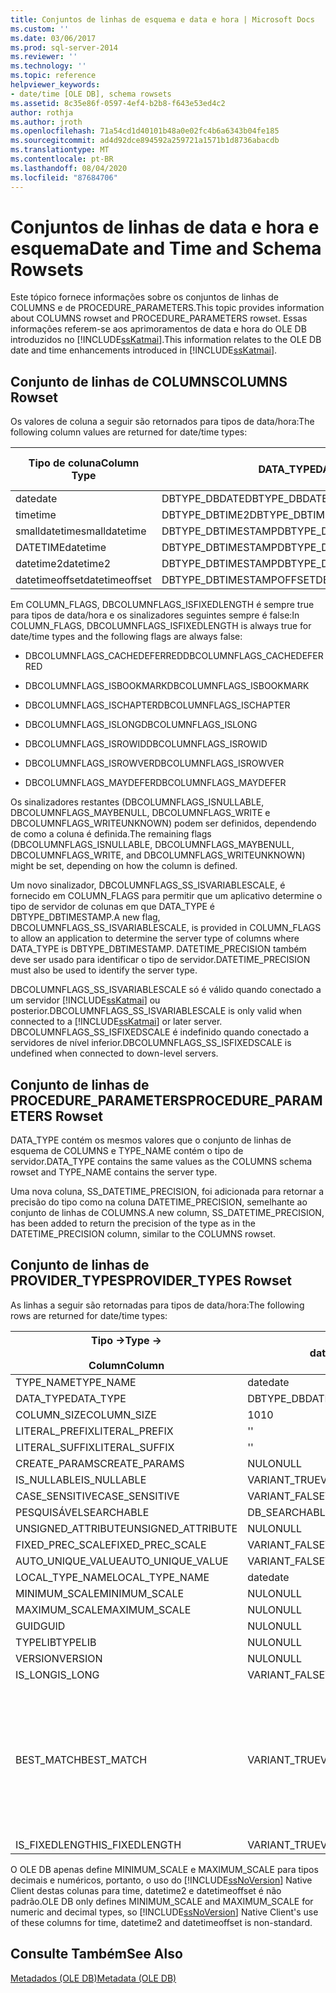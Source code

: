 ```yaml
---
title: Conjuntos de linhas de esquema e data e hora | Microsoft Docs
ms.custom: ''
ms.date: 03/06/2017
ms.prod: sql-server-2014
ms.reviewer: ''
ms.technology: ''
ms.topic: reference
helpviewer_keywords:
- date/time [OLE DB], schema rowsets
ms.assetid: 8c35e86f-0597-4ef4-b2b8-f643e53ed4c2
author: rothja
ms.author: jroth
ms.openlocfilehash: 71a54cd1d40101b48a0e02fc4b6a6343b04fe185
ms.sourcegitcommit: ad4d92dce894592a259721a1571b1d8736abacdb
ms.translationtype: MT
ms.contentlocale: pt-BR
ms.lasthandoff: 08/04/2020
ms.locfileid: "87684706"
---
```

# <a name="date-and-time-and-schema-rowsets"></a><span data-ttu-id="6b7c6-102">Conjuntos de linhas de data e hora e esquema</span><span class="sxs-lookup"><span data-stu-id="6b7c6-102">Date and Time and Schema Rowsets</span></span>
  <span data-ttu-id="6b7c6-103">Este tópico fornece informações sobre os conjuntos de linhas de COLUMNS e de PROCEDURE_PARAMETERS.</span><span class="sxs-lookup"><span data-stu-id="6b7c6-103">This topic provides information about COLUMNS rowset and PROCEDURE_PARAMETERS rowset.</span></span> <span data-ttu-id="6b7c6-104">Essas informações referem-se aos aprimoramentos de data e hora do OLE DB introduzidos no [!INCLUDE[ssKatmai](../../includes/sskatmai-md.md)].</span><span class="sxs-lookup"><span data-stu-id="6b7c6-104">This information relates to the OLE DB date and time enhancements introduced in [!INCLUDE[ssKatmai](../../includes/sskatmai-md.md)].</span></span>  
  
## <a name="columns-rowset"></a><span data-ttu-id="6b7c6-105">Conjunto de linhas de COLUMNS</span><span class="sxs-lookup"><span data-stu-id="6b7c6-105">COLUMNS Rowset</span></span>  
 <span data-ttu-id="6b7c6-106">Os valores de coluna a seguir são retornados para tipos de data/hora:</span><span class="sxs-lookup"><span data-stu-id="6b7c6-106">The following column values are returned for date/time types:</span></span>  
  
|<span data-ttu-id="6b7c6-107">Tipo de coluna</span><span class="sxs-lookup"><span data-stu-id="6b7c6-107">Column Type</span></span>|<span data-ttu-id="6b7c6-108">DATA_TYPE</span><span class="sxs-lookup"><span data-stu-id="6b7c6-108">DATA_TYPE</span></span>|<span data-ttu-id="6b7c6-109">COLUMN_FLAGS, DBCOLUMFLAGS_SS_ISVARIABLESCALE</span><span class="sxs-lookup"><span data-stu-id="6b7c6-109">COLUMN_FLAGS, DBCOLUMFLAGS_SS_ISVARIABLESCALE</span></span>|<span data-ttu-id="6b7c6-110">DATETIME_PRECISION</span><span class="sxs-lookup"><span data-stu-id="6b7c6-110">DATETIME_PRECISION</span></span>|  
|-----------------|----------------|------------------------------------------------------|-------------------------|  
|<span data-ttu-id="6b7c6-111">date</span><span class="sxs-lookup"><span data-stu-id="6b7c6-111">date</span></span>|<span data-ttu-id="6b7c6-112">DBTYPE_DBDATE</span><span class="sxs-lookup"><span data-stu-id="6b7c6-112">DBTYPE_DBDATE</span></span>|<span data-ttu-id="6b7c6-113">Limpar</span><span class="sxs-lookup"><span data-stu-id="6b7c6-113">Clear</span></span>|<span data-ttu-id="6b7c6-114">0</span><span class="sxs-lookup"><span data-stu-id="6b7c6-114">0</span></span>|  
|<span data-ttu-id="6b7c6-115">time</span><span class="sxs-lookup"><span data-stu-id="6b7c6-115">time</span></span>|<span data-ttu-id="6b7c6-116">DBTYPE_DBTIME2</span><span class="sxs-lookup"><span data-stu-id="6b7c6-116">DBTYPE_DBTIME2</span></span>|<span data-ttu-id="6b7c6-117">Definir</span><span class="sxs-lookup"><span data-stu-id="6b7c6-117">Set</span></span>|<span data-ttu-id="6b7c6-118">0..7</span><span class="sxs-lookup"><span data-stu-id="6b7c6-118">0..7</span></span>|  
|<span data-ttu-id="6b7c6-119">smalldatetime</span><span class="sxs-lookup"><span data-stu-id="6b7c6-119">smalldatetime</span></span>|<span data-ttu-id="6b7c6-120">DBTYPE_DBTIMESTAMP</span><span class="sxs-lookup"><span data-stu-id="6b7c6-120">DBTYPE_DBTIMESTAMP</span></span>|<span data-ttu-id="6b7c6-121">Limpar</span><span class="sxs-lookup"><span data-stu-id="6b7c6-121">Clear</span></span>|<span data-ttu-id="6b7c6-122">0</span><span class="sxs-lookup"><span data-stu-id="6b7c6-122">0</span></span>|  
|<span data-ttu-id="6b7c6-123">DATETIME</span><span class="sxs-lookup"><span data-stu-id="6b7c6-123">datetime</span></span>|<span data-ttu-id="6b7c6-124">DBTYPE_DBTIMESTAMP</span><span class="sxs-lookup"><span data-stu-id="6b7c6-124">DBTYPE_DBTIMESTAMP</span></span>|<span data-ttu-id="6b7c6-125">Limpar</span><span class="sxs-lookup"><span data-stu-id="6b7c6-125">Clear</span></span>|<span data-ttu-id="6b7c6-126">3</span><span class="sxs-lookup"><span data-stu-id="6b7c6-126">3</span></span>|  
|<span data-ttu-id="6b7c6-127">datetime2</span><span class="sxs-lookup"><span data-stu-id="6b7c6-127">datetime2</span></span>|<span data-ttu-id="6b7c6-128">DBTYPE_DBTIMESTAMP</span><span class="sxs-lookup"><span data-stu-id="6b7c6-128">DBTYPE_DBTIMESTAMP</span></span>|<span data-ttu-id="6b7c6-129">Definir</span><span class="sxs-lookup"><span data-stu-id="6b7c6-129">Set</span></span>|<span data-ttu-id="6b7c6-130">0..7</span><span class="sxs-lookup"><span data-stu-id="6b7c6-130">0..7</span></span>|  
|<span data-ttu-id="6b7c6-131">datetimeoffset</span><span class="sxs-lookup"><span data-stu-id="6b7c6-131">datetimeoffset</span></span>|<span data-ttu-id="6b7c6-132">DBTYPE_DBTIMESTAMPOFFSET</span><span class="sxs-lookup"><span data-stu-id="6b7c6-132">DBTYPE_DBTIMESTAMPOFFSET</span></span>|<span data-ttu-id="6b7c6-133">Definir</span><span class="sxs-lookup"><span data-stu-id="6b7c6-133">Set</span></span>|<span data-ttu-id="6b7c6-134">0..7</span><span class="sxs-lookup"><span data-stu-id="6b7c6-134">0..7</span></span>|  
  
 <span data-ttu-id="6b7c6-135">Em COLUMN_FLAGS, DBCOLUMNFLAGS_ISFIXEDLENGTH é sempre true para tipos de data/hora e os sinalizadores seguintes sempre é false:</span><span class="sxs-lookup"><span data-stu-id="6b7c6-135">In COLUMN_FLAGS, DBCOLUMNFLAGS_ISFIXEDLENGTH is always true for date/time types and the following flags are always false:</span></span>  
  
-   <span data-ttu-id="6b7c6-136">DBCOLUMNFLAGS_CACHEDEFERRED</span><span class="sxs-lookup"><span data-stu-id="6b7c6-136">DBCOLUMNFLAGS_CACHEDEFERRED</span></span>  
  
-   <span data-ttu-id="6b7c6-137">DBCOLUMNFLAGS_ISBOOKMARK</span><span class="sxs-lookup"><span data-stu-id="6b7c6-137">DBCOLUMNFLAGS_ISBOOKMARK</span></span>  
  
-   <span data-ttu-id="6b7c6-138">DBCOLUMNFLAGS_ISCHAPTER</span><span class="sxs-lookup"><span data-stu-id="6b7c6-138">DBCOLUMNFLAGS_ISCHAPTER</span></span>  
  
-   <span data-ttu-id="6b7c6-139">DBCOLUMNFLAGS_ISLONG</span><span class="sxs-lookup"><span data-stu-id="6b7c6-139">DBCOLUMNFLAGS_ISLONG</span></span>  
  
-   <span data-ttu-id="6b7c6-140">DBCOLUMNFLAGS_ISROWID</span><span class="sxs-lookup"><span data-stu-id="6b7c6-140">DBCOLUMNFLAGS_ISROWID</span></span>  
  
-   <span data-ttu-id="6b7c6-141">DBCOLUMNFLAGS_ISROWVER</span><span class="sxs-lookup"><span data-stu-id="6b7c6-141">DBCOLUMNFLAGS_ISROWVER</span></span>  
  
-   <span data-ttu-id="6b7c6-142">DBCOLUMNFLAGS_MAYDEFER</span><span class="sxs-lookup"><span data-stu-id="6b7c6-142">DBCOLUMNFLAGS_MAYDEFER</span></span>  
  
 <span data-ttu-id="6b7c6-143">Os sinalizadores restantes (DBCOLUMNFLAGS_ISNULLABLE, DBCOLUMNFLAGS_MAYBENULL, DBCOLUMNFLAGS_WRITE e DBCOLUMNFLAGS_WRITEUNKNOWN) podem ser definidos, dependendo de como a coluna é definida.</span><span class="sxs-lookup"><span data-stu-id="6b7c6-143">The remaining flags (DBCOLUMNFLAGS_ISNULLABLE, DBCOLUMNFLAGS_MAYBENULL, DBCOLUMNFLAGS_WRITE, and DBCOLUMNFLAGS_WRITEUNKNOWN) might be set, depending on how the column is defined.</span></span>  
  
 <span data-ttu-id="6b7c6-144">Um novo sinalizador, DBCOLUMNFLAGS_SS_ISVARIABLESCALE, é fornecido em COLUMN_FLAGS para permitir que um aplicativo determine o tipo de servidor de colunas em que DATA_TYPE é DBTYPE_DBTIMESTAMP.</span><span class="sxs-lookup"><span data-stu-id="6b7c6-144">A new flag, DBCOLUMNFLAGS_SS_ISVARIABLESCALE, is provided in COLUMN_FLAGS to allow an application to determine the server type of columns where DATA_TYPE is DBTYPE_DBTIMESTAMP.</span></span> <span data-ttu-id="6b7c6-145">DATETIME_PRECISION também deve ser usado para identificar o tipo de servidor.</span><span class="sxs-lookup"><span data-stu-id="6b7c6-145">DATETIME_PRECISION must also be used to identify the server type.</span></span>  
  
 <span data-ttu-id="6b7c6-146">DBCOLUMNFLAGS_SS_ISVARIABLESCALE só é válido quando conectado a um servidor [!INCLUDE[ssKatmai](../../includes/sskatmai-md.md)] ou posterior.</span><span class="sxs-lookup"><span data-stu-id="6b7c6-146">DBCOLUMNFLAGS_SS_ISVARIABLESCALE is only valid when connected to a [!INCLUDE[ssKatmai](../../includes/sskatmai-md.md)] or later server.</span></span> <span data-ttu-id="6b7c6-147">DBCOLUMNFLAGS_SS_ISFIXEDSCALE é indefinido quando conectado a servidores de nível inferior.</span><span class="sxs-lookup"><span data-stu-id="6b7c6-147">DBCOLUMNFLAGS_SS_ISFIXEDSCALE is undefined when connected to down-level servers.</span></span>  
  
## <a name="procedure_parameters-rowset"></a><span data-ttu-id="6b7c6-148">Conjunto de linhas de PROCEDURE_PARAMETERS</span><span class="sxs-lookup"><span data-stu-id="6b7c6-148">PROCEDURE_PARAMETERS Rowset</span></span>  
 <span data-ttu-id="6b7c6-149">DATA_TYPE contém os mesmos valores que o conjunto de linhas de esquema de COLUMNS e TYPE_NAME contém o tipo de servidor.</span><span class="sxs-lookup"><span data-stu-id="6b7c6-149">DATA_TYPE contains the same values as the COLUMNS schema rowset and TYPE_NAME contains the server type.</span></span>  
  
 <span data-ttu-id="6b7c6-150">Uma nova coluna, SS_DATETIME_PRECISION, foi adicionada para retornar a precisão do tipo como na coluna DATETIME_PRECISION, semelhante ao conjunto de linhas de COLUMNS.</span><span class="sxs-lookup"><span data-stu-id="6b7c6-150">A new column, SS_DATETIME_PRECISION, has been added to return the precision of the type as in the DATETIME_PRECISION column, similar to the COLUMNS rowset.</span></span>  
  
## <a name="provider_types-rowset"></a><span data-ttu-id="6b7c6-151">Conjunto de linhas de PROVIDER_TYPES</span><span class="sxs-lookup"><span data-stu-id="6b7c6-151">PROVIDER_TYPES Rowset</span></span>  
 <span data-ttu-id="6b7c6-152">As linhas a seguir são retornadas para tipos de data/hora:</span><span class="sxs-lookup"><span data-stu-id="6b7c6-152">The following rows are returned for date/time types:</span></span>  
  
|<span data-ttu-id="6b7c6-153">Tipo -></span><span class="sxs-lookup"><span data-stu-id="6b7c6-153">Type -></span></span><br /><br /> <span data-ttu-id="6b7c6-154">Column</span><span class="sxs-lookup"><span data-stu-id="6b7c6-154">Column</span></span>|<span data-ttu-id="6b7c6-155">date</span><span class="sxs-lookup"><span data-stu-id="6b7c6-155">date</span></span>|<span data-ttu-id="6b7c6-156">time</span><span class="sxs-lookup"><span data-stu-id="6b7c6-156">time</span></span>|<span data-ttu-id="6b7c6-157">smalldatetime</span><span class="sxs-lookup"><span data-stu-id="6b7c6-157">smalldatetime</span></span>|<span data-ttu-id="6b7c6-158">DATETIME</span><span class="sxs-lookup"><span data-stu-id="6b7c6-158">datetime</span></span>|<span data-ttu-id="6b7c6-159">datetime2</span><span class="sxs-lookup"><span data-stu-id="6b7c6-159">datetime2</span></span>|<span data-ttu-id="6b7c6-160">datetimeoffset</span><span class="sxs-lookup"><span data-stu-id="6b7c6-160">datetimeoffset</span></span>|  
|--------------------------|----------|----------|-------------------|--------------|---------------|--------------------|  
|<span data-ttu-id="6b7c6-161">TYPE_NAME</span><span class="sxs-lookup"><span data-stu-id="6b7c6-161">TYPE_NAME</span></span>|<span data-ttu-id="6b7c6-162">date</span><span class="sxs-lookup"><span data-stu-id="6b7c6-162">date</span></span>|<span data-ttu-id="6b7c6-163">time</span><span class="sxs-lookup"><span data-stu-id="6b7c6-163">time</span></span>|<span data-ttu-id="6b7c6-164">smalldatetime</span><span class="sxs-lookup"><span data-stu-id="6b7c6-164">smalldatetime</span></span>|<span data-ttu-id="6b7c6-165">DATETIME</span><span class="sxs-lookup"><span data-stu-id="6b7c6-165">datetime</span></span>|<span data-ttu-id="6b7c6-166">datetime2</span><span class="sxs-lookup"><span data-stu-id="6b7c6-166">datetime2</span></span>|<span data-ttu-id="6b7c6-167">datetimeoffset</span><span class="sxs-lookup"><span data-stu-id="6b7c6-167">datetimeoffset</span></span>|  
|<span data-ttu-id="6b7c6-168">DATA_TYPE</span><span class="sxs-lookup"><span data-stu-id="6b7c6-168">DATA_TYPE</span></span>|<span data-ttu-id="6b7c6-169">DBTYPE_DBDATE</span><span class="sxs-lookup"><span data-stu-id="6b7c6-169">DBTYPE_DBDATE</span></span>|<span data-ttu-id="6b7c6-170">DBTYPE_DBTIME2</span><span class="sxs-lookup"><span data-stu-id="6b7c6-170">DBTYPE_DBTIME2</span></span>|<span data-ttu-id="6b7c6-171">DBTYPE_DBTIMESTAMP</span><span class="sxs-lookup"><span data-stu-id="6b7c6-171">DBTYPE_DBTIMESTAMP</span></span>|<span data-ttu-id="6b7c6-172">DBTYPE_DBTIMESTAMP</span><span class="sxs-lookup"><span data-stu-id="6b7c6-172">DBTYPE_DBTIMESTAMP</span></span>|<span data-ttu-id="6b7c6-173">DBTYPE_DBTIMESTAMP</span><span class="sxs-lookup"><span data-stu-id="6b7c6-173">DBTYPE_DBTIMESTAMP</span></span>|<span data-ttu-id="6b7c6-174">DBTYPE_DBTIMESTAMPOFFSET</span><span class="sxs-lookup"><span data-stu-id="6b7c6-174">DBTYPE_DBTIMESTAMPOFFSET</span></span>|  
|<span data-ttu-id="6b7c6-175">COLUMN_SIZE</span><span class="sxs-lookup"><span data-stu-id="6b7c6-175">COLUMN_SIZE</span></span>|<span data-ttu-id="6b7c6-176">10</span><span class="sxs-lookup"><span data-stu-id="6b7c6-176">10</span></span>|<span data-ttu-id="6b7c6-177">16</span><span class="sxs-lookup"><span data-stu-id="6b7c6-177">16</span></span>|<span data-ttu-id="6b7c6-178">16</span><span class="sxs-lookup"><span data-stu-id="6b7c6-178">16</span></span>|<span data-ttu-id="6b7c6-179">23</span><span class="sxs-lookup"><span data-stu-id="6b7c6-179">23</span></span>|<span data-ttu-id="6b7c6-180">27</span><span class="sxs-lookup"><span data-stu-id="6b7c6-180">27</span></span>|<span data-ttu-id="6b7c6-181">34</span><span class="sxs-lookup"><span data-stu-id="6b7c6-181">34</span></span>|  
|<span data-ttu-id="6b7c6-182">LITERAL_PREFIX</span><span class="sxs-lookup"><span data-stu-id="6b7c6-182">LITERAL_PREFIX</span></span>|<span data-ttu-id="6b7c6-183">'</span><span class="sxs-lookup"><span data-stu-id="6b7c6-183">'</span></span>|<span data-ttu-id="6b7c6-184">'</span><span class="sxs-lookup"><span data-stu-id="6b7c6-184">'</span></span>|<span data-ttu-id="6b7c6-185">'</span><span class="sxs-lookup"><span data-stu-id="6b7c6-185">'</span></span>|<span data-ttu-id="6b7c6-186">'</span><span class="sxs-lookup"><span data-stu-id="6b7c6-186">'</span></span>|<span data-ttu-id="6b7c6-187">'</span><span class="sxs-lookup"><span data-stu-id="6b7c6-187">'</span></span>|<span data-ttu-id="6b7c6-188">'</span><span class="sxs-lookup"><span data-stu-id="6b7c6-188">'</span></span>|  
|<span data-ttu-id="6b7c6-189">LITERAL_SUFFIX</span><span class="sxs-lookup"><span data-stu-id="6b7c6-189">LITERAL_SUFFIX</span></span>|<span data-ttu-id="6b7c6-190">'</span><span class="sxs-lookup"><span data-stu-id="6b7c6-190">'</span></span>|<span data-ttu-id="6b7c6-191">'</span><span class="sxs-lookup"><span data-stu-id="6b7c6-191">'</span></span>|<span data-ttu-id="6b7c6-192">'</span><span class="sxs-lookup"><span data-stu-id="6b7c6-192">'</span></span>|<span data-ttu-id="6b7c6-193">'</span><span class="sxs-lookup"><span data-stu-id="6b7c6-193">'</span></span>|<span data-ttu-id="6b7c6-194">'</span><span class="sxs-lookup"><span data-stu-id="6b7c6-194">'</span></span>|<span data-ttu-id="6b7c6-195">'</span><span class="sxs-lookup"><span data-stu-id="6b7c6-195">'</span></span>|  
|<span data-ttu-id="6b7c6-196">CREATE_PARAMS</span><span class="sxs-lookup"><span data-stu-id="6b7c6-196">CREATE_PARAMS</span></span>|<span data-ttu-id="6b7c6-197">NULO</span><span class="sxs-lookup"><span data-stu-id="6b7c6-197">NULL</span></span>|<span data-ttu-id="6b7c6-198">scale</span><span class="sxs-lookup"><span data-stu-id="6b7c6-198">scale</span></span>|<span data-ttu-id="6b7c6-199">NULO</span><span class="sxs-lookup"><span data-stu-id="6b7c6-199">NULL</span></span>|<span data-ttu-id="6b7c6-200">NULO</span><span class="sxs-lookup"><span data-stu-id="6b7c6-200">NULL</span></span>|<span data-ttu-id="6b7c6-201">scale</span><span class="sxs-lookup"><span data-stu-id="6b7c6-201">scale</span></span>|<span data-ttu-id="6b7c6-202">scale</span><span class="sxs-lookup"><span data-stu-id="6b7c6-202">scale</span></span>|  
|<span data-ttu-id="6b7c6-203">IS_NULLABLE</span><span class="sxs-lookup"><span data-stu-id="6b7c6-203">IS_NULLABLE</span></span>|<span data-ttu-id="6b7c6-204">VARIANT_TRUE</span><span class="sxs-lookup"><span data-stu-id="6b7c6-204">VARIANT_TRUE</span></span>|<span data-ttu-id="6b7c6-205">VARIANT_TRUE</span><span class="sxs-lookup"><span data-stu-id="6b7c6-205">VARIANT_TRUE</span></span>|<span data-ttu-id="6b7c6-206">VARIANT_TRUE</span><span class="sxs-lookup"><span data-stu-id="6b7c6-206">VARIANT_TRUE</span></span>|<span data-ttu-id="6b7c6-207">VARIANT_TRUE</span><span class="sxs-lookup"><span data-stu-id="6b7c6-207">VARIANT_TRUE</span></span>|<span data-ttu-id="6b7c6-208">VARIANT_TRUE</span><span class="sxs-lookup"><span data-stu-id="6b7c6-208">VARIANT_TRUE</span></span>|<span data-ttu-id="6b7c6-209">VARIANT_TRUE</span><span class="sxs-lookup"><span data-stu-id="6b7c6-209">VARIANT_TRUE</span></span>|  
|<span data-ttu-id="6b7c6-210">CASE_SENSITIVE</span><span class="sxs-lookup"><span data-stu-id="6b7c6-210">CASE_SENSITIVE</span></span>|<span data-ttu-id="6b7c6-211">VARIANT_FALSE</span><span class="sxs-lookup"><span data-stu-id="6b7c6-211">VARIANT_FALSE</span></span>|<span data-ttu-id="6b7c6-212">VARIANT_FALSE</span><span class="sxs-lookup"><span data-stu-id="6b7c6-212">VARIANT_FALSE</span></span>|<span data-ttu-id="6b7c6-213">VARIANT_FALSE</span><span class="sxs-lookup"><span data-stu-id="6b7c6-213">VARIANT_FALSE</span></span>|<span data-ttu-id="6b7c6-214">VARIANT_FALSE</span><span class="sxs-lookup"><span data-stu-id="6b7c6-214">VARIANT_FALSE</span></span>|<span data-ttu-id="6b7c6-215">VARIANT_FALSE</span><span class="sxs-lookup"><span data-stu-id="6b7c6-215">VARIANT_FALSE</span></span>|<span data-ttu-id="6b7c6-216">VARIANT_FALSE</span><span class="sxs-lookup"><span data-stu-id="6b7c6-216">VARIANT_FALSE</span></span>|  
|<span data-ttu-id="6b7c6-217">PESQUISÁVEL</span><span class="sxs-lookup"><span data-stu-id="6b7c6-217">SEARCHABLE</span></span>|<span data-ttu-id="6b7c6-218">DB_SEARCHABLE</span><span class="sxs-lookup"><span data-stu-id="6b7c6-218">DB_SEARCHABLE</span></span>|<span data-ttu-id="6b7c6-219">DB_SEARCHABLE</span><span class="sxs-lookup"><span data-stu-id="6b7c6-219">DB_SEARCHABLE</span></span>|<span data-ttu-id="6b7c6-220">DB_SEARCHABLE</span><span class="sxs-lookup"><span data-stu-id="6b7c6-220">DB_SEARCHABLE</span></span>|<span data-ttu-id="6b7c6-221">DB_SEARCHABLE</span><span class="sxs-lookup"><span data-stu-id="6b7c6-221">DB_SEARCHABLE</span></span>|<span data-ttu-id="6b7c6-222">DB_SEARCHABLE</span><span class="sxs-lookup"><span data-stu-id="6b7c6-222">DB_SEARCHABLE</span></span>|<span data-ttu-id="6b7c6-223">DB_SEARCHABLE</span><span class="sxs-lookup"><span data-stu-id="6b7c6-223">DB_SEARCHABLE</span></span>|  
|<span data-ttu-id="6b7c6-224">UNSIGNED_ATTRIBUTE</span><span class="sxs-lookup"><span data-stu-id="6b7c6-224">UNSIGNED_ATTRIBUTE</span></span>|<span data-ttu-id="6b7c6-225">NULO</span><span class="sxs-lookup"><span data-stu-id="6b7c6-225">NULL</span></span>|<span data-ttu-id="6b7c6-226">NULO</span><span class="sxs-lookup"><span data-stu-id="6b7c6-226">NULL</span></span>|<span data-ttu-id="6b7c6-227">NULO</span><span class="sxs-lookup"><span data-stu-id="6b7c6-227">NULL</span></span>|<span data-ttu-id="6b7c6-228">NULO</span><span class="sxs-lookup"><span data-stu-id="6b7c6-228">NULL</span></span>|<span data-ttu-id="6b7c6-229">NULO</span><span class="sxs-lookup"><span data-stu-id="6b7c6-229">NULL</span></span>|<span data-ttu-id="6b7c6-230">NULO</span><span class="sxs-lookup"><span data-stu-id="6b7c6-230">NULL</span></span>|  
|<span data-ttu-id="6b7c6-231">FIXED_PREC_SCALE</span><span class="sxs-lookup"><span data-stu-id="6b7c6-231">FIXED_PREC_SCALE</span></span>|<span data-ttu-id="6b7c6-232">VARIANT_FALSE</span><span class="sxs-lookup"><span data-stu-id="6b7c6-232">VARIANT_FALSE</span></span>|<span data-ttu-id="6b7c6-233">VARIANT_FALSE</span><span class="sxs-lookup"><span data-stu-id="6b7c6-233">VARIANT_FALSE</span></span>|<span data-ttu-id="6b7c6-234">VARIANT_FALSE</span><span class="sxs-lookup"><span data-stu-id="6b7c6-234">VARIANT_FALSE</span></span>|<span data-ttu-id="6b7c6-235">VARIANT_FALSE</span><span class="sxs-lookup"><span data-stu-id="6b7c6-235">VARIANT_FALSE</span></span>|<span data-ttu-id="6b7c6-236">VARIANT_FALSE</span><span class="sxs-lookup"><span data-stu-id="6b7c6-236">VARIANT_FALSE</span></span>|<span data-ttu-id="6b7c6-237">VARIANT_FALSE</span><span class="sxs-lookup"><span data-stu-id="6b7c6-237">VARIANT_FALSE</span></span>|  
|<span data-ttu-id="6b7c6-238">AUTO_UNIQUE_VALUE</span><span class="sxs-lookup"><span data-stu-id="6b7c6-238">AUTO_UNIQUE_VALUE</span></span>|<span data-ttu-id="6b7c6-239">VARIANT_FALSE</span><span class="sxs-lookup"><span data-stu-id="6b7c6-239">VARIANT_FALSE</span></span>|<span data-ttu-id="6b7c6-240">VARIANT_FALSE</span><span class="sxs-lookup"><span data-stu-id="6b7c6-240">VARIANT_FALSE</span></span>|<span data-ttu-id="6b7c6-241">VARIANT_FALSE</span><span class="sxs-lookup"><span data-stu-id="6b7c6-241">VARIANT_FALSE</span></span>|<span data-ttu-id="6b7c6-242">VARIANT_FALSE</span><span class="sxs-lookup"><span data-stu-id="6b7c6-242">VARIANT_FALSE</span></span>|<span data-ttu-id="6b7c6-243">VARIANT_FALSE</span><span class="sxs-lookup"><span data-stu-id="6b7c6-243">VARIANT_FALSE</span></span>|<span data-ttu-id="6b7c6-244">VARIANT_FALSE</span><span class="sxs-lookup"><span data-stu-id="6b7c6-244">VARIANT_FALSE</span></span>|  
|<span data-ttu-id="6b7c6-245">LOCAL_TYPE_NAME</span><span class="sxs-lookup"><span data-stu-id="6b7c6-245">LOCAL_TYPE_NAME</span></span>|<span data-ttu-id="6b7c6-246">date</span><span class="sxs-lookup"><span data-stu-id="6b7c6-246">date</span></span>|<span data-ttu-id="6b7c6-247">time</span><span class="sxs-lookup"><span data-stu-id="6b7c6-247">time</span></span>|<span data-ttu-id="6b7c6-248">smalldatetime</span><span class="sxs-lookup"><span data-stu-id="6b7c6-248">smalldatetime</span></span>|<span data-ttu-id="6b7c6-249">DATETIME</span><span class="sxs-lookup"><span data-stu-id="6b7c6-249">datetime</span></span>|<span data-ttu-id="6b7c6-250">datetime2</span><span class="sxs-lookup"><span data-stu-id="6b7c6-250">datetime2</span></span>|<span data-ttu-id="6b7c6-251">datetimeoffset</span><span class="sxs-lookup"><span data-stu-id="6b7c6-251">datetimeoffset</span></span>|  
|<span data-ttu-id="6b7c6-252">MINIMUM_SCALE</span><span class="sxs-lookup"><span data-stu-id="6b7c6-252">MINIMUM_SCALE</span></span>|<span data-ttu-id="6b7c6-253">NULO</span><span class="sxs-lookup"><span data-stu-id="6b7c6-253">NULL</span></span>|<span data-ttu-id="6b7c6-254">0</span><span class="sxs-lookup"><span data-stu-id="6b7c6-254">0</span></span>|<span data-ttu-id="6b7c6-255">NULO</span><span class="sxs-lookup"><span data-stu-id="6b7c6-255">NULL</span></span>|<span data-ttu-id="6b7c6-256">NULO</span><span class="sxs-lookup"><span data-stu-id="6b7c6-256">NULL</span></span>|<span data-ttu-id="6b7c6-257">0</span><span class="sxs-lookup"><span data-stu-id="6b7c6-257">0</span></span>|<span data-ttu-id="6b7c6-258">0</span><span class="sxs-lookup"><span data-stu-id="6b7c6-258">0</span></span>|  
|<span data-ttu-id="6b7c6-259">MAXIMUM_SCALE</span><span class="sxs-lookup"><span data-stu-id="6b7c6-259">MAXIMUM_SCALE</span></span>|<span data-ttu-id="6b7c6-260">NULO</span><span class="sxs-lookup"><span data-stu-id="6b7c6-260">NULL</span></span>|<span data-ttu-id="6b7c6-261">7</span><span class="sxs-lookup"><span data-stu-id="6b7c6-261">7</span></span>|<span data-ttu-id="6b7c6-262">NULO</span><span class="sxs-lookup"><span data-stu-id="6b7c6-262">NULL</span></span>|<span data-ttu-id="6b7c6-263">NULO</span><span class="sxs-lookup"><span data-stu-id="6b7c6-263">NULL</span></span>|<span data-ttu-id="6b7c6-264">7</span><span class="sxs-lookup"><span data-stu-id="6b7c6-264">7</span></span>|<span data-ttu-id="6b7c6-265">7</span><span class="sxs-lookup"><span data-stu-id="6b7c6-265">7</span></span>|  
|<span data-ttu-id="6b7c6-266">GUID</span><span class="sxs-lookup"><span data-stu-id="6b7c6-266">GUID</span></span>|<span data-ttu-id="6b7c6-267">NULO</span><span class="sxs-lookup"><span data-stu-id="6b7c6-267">NULL</span></span>|<span data-ttu-id="6b7c6-268">NULO</span><span class="sxs-lookup"><span data-stu-id="6b7c6-268">NULL</span></span>|<span data-ttu-id="6b7c6-269">NULO</span><span class="sxs-lookup"><span data-stu-id="6b7c6-269">NULL</span></span>|<span data-ttu-id="6b7c6-270">NULO</span><span class="sxs-lookup"><span data-stu-id="6b7c6-270">NULL</span></span>|<span data-ttu-id="6b7c6-271">NULO</span><span class="sxs-lookup"><span data-stu-id="6b7c6-271">NULL</span></span>|<span data-ttu-id="6b7c6-272">NULO</span><span class="sxs-lookup"><span data-stu-id="6b7c6-272">NULL</span></span>|  
|<span data-ttu-id="6b7c6-273">TYPELIB</span><span class="sxs-lookup"><span data-stu-id="6b7c6-273">TYPELIB</span></span>|<span data-ttu-id="6b7c6-274">NULO</span><span class="sxs-lookup"><span data-stu-id="6b7c6-274">NULL</span></span>|<span data-ttu-id="6b7c6-275">NULO</span><span class="sxs-lookup"><span data-stu-id="6b7c6-275">NULL</span></span>|<span data-ttu-id="6b7c6-276">NULO</span><span class="sxs-lookup"><span data-stu-id="6b7c6-276">NULL</span></span>|<span data-ttu-id="6b7c6-277">NULO</span><span class="sxs-lookup"><span data-stu-id="6b7c6-277">NULL</span></span>|<span data-ttu-id="6b7c6-278">NULO</span><span class="sxs-lookup"><span data-stu-id="6b7c6-278">NULL</span></span>|<span data-ttu-id="6b7c6-279">NULO</span><span class="sxs-lookup"><span data-stu-id="6b7c6-279">NULL</span></span>|  
|<span data-ttu-id="6b7c6-280">VERSION</span><span class="sxs-lookup"><span data-stu-id="6b7c6-280">VERSION</span></span>|<span data-ttu-id="6b7c6-281">NULO</span><span class="sxs-lookup"><span data-stu-id="6b7c6-281">NULL</span></span>|<span data-ttu-id="6b7c6-282">NULO</span><span class="sxs-lookup"><span data-stu-id="6b7c6-282">NULL</span></span>|<span data-ttu-id="6b7c6-283">NULO</span><span class="sxs-lookup"><span data-stu-id="6b7c6-283">NULL</span></span>|<span data-ttu-id="6b7c6-284">NULO</span><span class="sxs-lookup"><span data-stu-id="6b7c6-284">NULL</span></span>|<span data-ttu-id="6b7c6-285">NULO</span><span class="sxs-lookup"><span data-stu-id="6b7c6-285">NULL</span></span>|<span data-ttu-id="6b7c6-286">NULO</span><span class="sxs-lookup"><span data-stu-id="6b7c6-286">NULL</span></span>|  
|<span data-ttu-id="6b7c6-287">IS_LONG</span><span class="sxs-lookup"><span data-stu-id="6b7c6-287">IS_LONG</span></span>|<span data-ttu-id="6b7c6-288">VARIANT_FALSE</span><span class="sxs-lookup"><span data-stu-id="6b7c6-288">VARIANT_FALSE</span></span>|<span data-ttu-id="6b7c6-289">VARIANT_FALSE</span><span class="sxs-lookup"><span data-stu-id="6b7c6-289">VARIANT_FALSE</span></span>|<span data-ttu-id="6b7c6-290">VARIANT_FALSE</span><span class="sxs-lookup"><span data-stu-id="6b7c6-290">VARIANT_FALSE</span></span>|<span data-ttu-id="6b7c6-291">VARIANT_FALSE</span><span class="sxs-lookup"><span data-stu-id="6b7c6-291">VARIANT_FALSE</span></span>|<span data-ttu-id="6b7c6-292">VARIANT_FALSE</span><span class="sxs-lookup"><span data-stu-id="6b7c6-292">VARIANT_FALSE</span></span>|<span data-ttu-id="6b7c6-293">VARIANT_FALSE</span><span class="sxs-lookup"><span data-stu-id="6b7c6-293">VARIANT_FALSE</span></span>|  
|<span data-ttu-id="6b7c6-294">BEST_MATCH</span><span class="sxs-lookup"><span data-stu-id="6b7c6-294">BEST_MATCH</span></span>|<span data-ttu-id="6b7c6-295">VARIANT_TRUE</span><span class="sxs-lookup"><span data-stu-id="6b7c6-295">VARIANT_TRUE</span></span>|<span data-ttu-id="6b7c6-296">VARIANT_TRUE</span><span class="sxs-lookup"><span data-stu-id="6b7c6-296">VARIANT_TRUE</span></span>|<span data-ttu-id="6b7c6-297">VARIANT_TRUE</span><span class="sxs-lookup"><span data-stu-id="6b7c6-297">VARIANT_TRUE</span></span>|<span data-ttu-id="6b7c6-298">VARIANT_TRUE a menos que uma das condições a seguir seja verdadeira:</span><span class="sxs-lookup"><span data-stu-id="6b7c6-298">VARIANT_TRUE unless one of the following is true:</span></span><br /><br /> <span data-ttu-id="6b7c6-299">-O cliente está conectado a um servidor de nível inferior.</span><span class="sxs-lookup"><span data-stu-id="6b7c6-299">-   Is client connected to a down-level server.</span></span><br /><span data-ttu-id="6b7c6-300">-A propriedade de conexão de compatibilidade de tipo de dados especifica um nível de compatibilidade igual a 80.</span><span class="sxs-lookup"><span data-stu-id="6b7c6-300">-   The data type compatibility connection property specifies a compatibility level that equals 80.</span></span>|<span data-ttu-id="6b7c6-301">VARIANT_TRUE a menos que uma das condições a seguir seja verdadeira:</span><span class="sxs-lookup"><span data-stu-id="6b7c6-301">VARIANT_TRUE unless one of the following is true:</span></span><br /><br /> <span data-ttu-id="6b7c6-302">-O cliente está conectado a um servidor de nível inferior.</span><span class="sxs-lookup"><span data-stu-id="6b7c6-302">-   Is client connected to a down-level server.</span></span><br /><span data-ttu-id="6b7c6-303">-A propriedade de conexão de compatibilidade de tipo de dados especifica um nível de compatibilidade igual a 80.</span><span class="sxs-lookup"><span data-stu-id="6b7c6-303">-   The data type compatibility connection property specifies a compatibility level that equals 80.</span></span>|<span data-ttu-id="6b7c6-304">VARIANT_TRUE</span><span class="sxs-lookup"><span data-stu-id="6b7c6-304">VARIANT_TRUE</span></span>|  
|<span data-ttu-id="6b7c6-305">IS_FIXEDLENGTH</span><span class="sxs-lookup"><span data-stu-id="6b7c6-305">IS_FIXEDLENGTH</span></span>|<span data-ttu-id="6b7c6-306">VARIANT_TRUE</span><span class="sxs-lookup"><span data-stu-id="6b7c6-306">VARIANT_TRUE</span></span>|<span data-ttu-id="6b7c6-307">VARIANT_TRUE</span><span class="sxs-lookup"><span data-stu-id="6b7c6-307">VARIANT_TRUE</span></span>|<span data-ttu-id="6b7c6-308">VARIANT_TRUE</span><span class="sxs-lookup"><span data-stu-id="6b7c6-308">VARIANT_TRUE</span></span>|<span data-ttu-id="6b7c6-309">VARIANT_TRUE</span><span class="sxs-lookup"><span data-stu-id="6b7c6-309">VARIANT_TRUE</span></span>|<span data-ttu-id="6b7c6-310">VARIANT_TRUE</span><span class="sxs-lookup"><span data-stu-id="6b7c6-310">VARIANT_TRUE</span></span>|<span data-ttu-id="6b7c6-311">VARIANT_TRUE</span><span class="sxs-lookup"><span data-stu-id="6b7c6-311">VARIANT_TRUE</span></span>|  
  
 <span data-ttu-id="6b7c6-312">O OLE DB apenas define MINIMUM_SCALE e MAXIMUM_SCALE para tipos decimais e numéricos, portanto, o uso do [!INCLUDE[ssNoVersion](../../includes/ssnoversion-md.md)] Native Client destas colunas para time, datetime2 e datetimeoffset é não padrão.</span><span class="sxs-lookup"><span data-stu-id="6b7c6-312">OLE DB only defines MINIMUM_SCALE and MAXIMUM_SCALE for numeric and decimal types, so [!INCLUDE[ssNoVersion](../../includes/ssnoversion-md.md)] Native Client's use of these columns for time, datetime2 and datetimeoffset is non-standard.</span></span>  
  
## <a name="see-also"></a><span data-ttu-id="6b7c6-313">Consulte Também</span><span class="sxs-lookup"><span data-stu-id="6b7c6-313">See Also</span></span>  
 [<span data-ttu-id="6b7c6-314">Metadados &#40;OLE DB&#41;</span><span class="sxs-lookup"><span data-stu-id="6b7c6-314">Metadata &#40;OLE DB&#41;</span></span>](../../database-engine/dev-guide/metadata-ole-db.md)  
  
  
